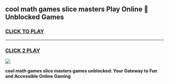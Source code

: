 
## cool math games slice masters Play Online 👋 Unblocked Games
<h3>
<a href="https://news.freeplayer.one?title=cool_math_games_slice_masters&ref=17CMG">CLICK TO PLAY</a></h3>
<hr>

<h3>
<a href="https://news.freeplayer.one?title=cool_math_games_slice_masters&ref=17CMG">CLICK 2 PLAY</a>
  
</h3>

<a href="https://news.freeplayer.one?title=cool_math_games_slice_masters&ref=17CMG/"><img src="https://clearcache.store/games.png"></a>


**cool math games slice masters games unblocked: Your Gateway to Fun and Accessible Online Gaming**
